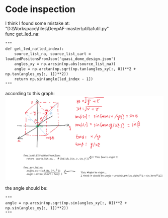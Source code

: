 # Code inspection

I think I found some mistake at:  
"D:\Workspace\files\DeepAF-master\util\afutil.py"  
func get_led_na:  

    """
    def get_led_na(led_index):
        source_list_na, source_list_cart = loadLedPositonsFromJson('quasi_dome_design.json')
        angles_xy = np.arcsin(np.abs(source_list_na))
        angle = np.arctan(np.sqrt(np.tan(angles_xy[:, 0])**2 + np.tan(angles_xy[:, 1])**2))
        return np.sin(angle[led_index - 1])
    """  

according to this graph:  
![3d_structure](./img_20200515.png)

the angle should be:  

    """
    angle = np.arcsin(np.sqrt(np.sin(angles_xy[:, 0])**2 + np.sin(angles_xy[:, 1])**2))
    """